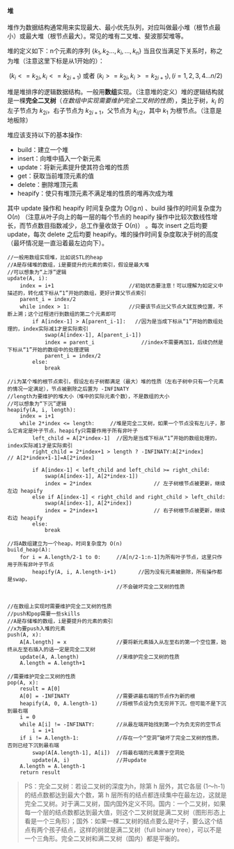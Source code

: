 #### 堆 ####

堆作为数据结构通常用来实现最大、最小优先队列，对应叫做最小堆（根节点最小）或最大堆（根节点最大）。常见的堆有二叉堆、斐波那契堆等。

堆的定义如下：n个元素的序列 {$k_{1},k_{2}...,k_{i},…,k_{n}$} 当且仅当满足下关系时，称之为堆（注意这里下标是从1开始的）：

​	$(k_{i} <= k_{2i},k_{i} <= k_{2i+1})$ 或者 $(k_{i} >= k_{2i},k_{i} >= k_{2i+1}), (i = 1,2,3,4...n/2)$ 

堆是堆排序的逻辑数据结构。一般用**数组**实现。（注意堆的定义）堆的逻辑结构就是一棵**完全二叉树**（*在数组中实现需要维护完全二叉树的性质*），类比于树，$k_{i}$ 的左子节点为 $k_{2i}$，右子节点为 $k_{2i+1}$，父节点为 $k_{i/2}$，其中 $k_1$ 为根节点。（注意是地板除）

堆应该支持以下的基本操作:

- build：建立一个堆
- insert：向堆中插入一个新元素
- update：将新元素提升使其符合堆的性质
- get：获取当前堆顶元素的值
- delete：删除堆顶元素
- heapify：使只有堆顶元素不满足堆的性质的堆再次成为堆

其中 update 操作和 heapify 时间复杂度为 O($\lg{n}$) 、build 操作的时间复杂度为 O($n$) （注意从叶子向上的每一层的每个节点的 heapify 操作中比较次数线性增长，而节点数目指数减少，总工作量收敛于 O($n$)） 。每次 insert 之后均要 update，每次 delete 之后均要 heapify。堆的操作时间复杂度取决于树的高度（最坏情况是一直沿着最左边向下）。

```
//一般用数组实现堆，比如说STL的heap
//A是存储堆的数组，i是要提升的元素的索引，假设是最大堆
//可以想象为“上浮”逻辑
update(A, i):
	index = i+1                        //初始状态要注意！可以理解为如定义中描述的，转化成下标从“1”开始的数组，更好计算父节点索引
	parent_i = index/2
	while index > 1:                   //只要该节点比父节点大就互换位置，不断上溯；这个过程进行到数组的第二个元素即可
		if A[index-1] > A[parent_i-1]:   //因为是当成下标从“1”开始的数组处理的，index实际减1才是实际索引
			swap(A[index-1], A[parent_i-1])
			index = parent_i               //index不需要再加1，后续仍然是下标从“1”开始的数组中的处理逻辑
			parent_i = index/2
		else:
			break

//i为某个堆的根节点索引，假设左右子树都满足（最大）堆的性质（左右子树中只有一个元素的情况一定满足），节点被删除之后置为 -INFINATY
//length为要维护的堆大小（堆中的实际元素个数），不是数组的大小
//可以想象为“下沉”逻辑
heapify(A, i, length):
	index = i+1
	while 2*index <= length:     //堆是完全二叉树，如果一个节点没有左儿子，那么它肯定是叶子节点，heapify只需要作用于所有非叶子
		left_child = A[2*index-1]  //因为是当成下标从“1”开始的数组处理的，index实际减1才是实际索引
		right_child = 2*index+1 > length ? -INFINATY:A[2*index]      // A[2*index+1-1]=A[2*index]
		
		if A[index-1] < left_child and left_child >= right_child:
			swap(A[index-1], A[2*index-1])
			index = 2*index                    // 左子树根节点被更新，继续左边 heapify
		else if A[index-1] < right_child and right_child > left_child:
			swap(A[index-1], A[2*index])
			index = 2*index+1                  // 右子树根节点被更新，继续右边 heapify
		else: 
			break

//将A数组建立为一个heap，时间复杂度为 O(n)
build_heap(A):
	for i = A.length/2-1 to 0:     //A[n/2-1:n-1]为所有叶子节点，这里只作用于所有非叶子节点
		heapify(A, i, A.length-i+1)       //因为没有元素被删除，所有操作都是swap，
								   //不会破坏完全二叉树的性质
		
		
//在数组上实现时需要维护完全二叉树的性质
//push和pop需要一些skills
//A是存储堆的数组，i是要提升的元素的索引
//x为要push入堆的元素
push(A, x):
	A[A.length] = x                //要将新元素插入从左至右的第一个空位置，始终从左至右插入的话一定是完全二叉树
	update(A, A.length)            //来维护完全二叉树的性质
	A.length = A.length+1

//需要维护完全二叉树的性质
pop(A, x):
	result = A[0]                  
	A[0] = -INFINATY		       //需要讲最右端的节点作为新的根
	heapify(A, 0, A.length-1)      //将根节点设为负无穷并下沉，但可能不是下沉到最右端
	i = 0                          
	while A[i] != -INFINATY:       //从最左端开始找到第一个为负无穷的空节点 
		i = i+1
	if i != A.length-1:            //存在一个“空洞”破坏了完全二叉树的性质，否则已经下沉到最右端
		swap(A[A.length-1], A[i])  //将最右端的元素置于空洞处
		update(A, i)               //并update
	A.length = A.length-1
	return result
```

> PS：完全二叉树：若设二叉树的深度为h，除第 h 层外，其它各层 (1～h-1) 的结点数都达到最大个数，第 h 层所有的结点都连续集中在最左边，这就是完全二叉树。对于满二叉树，国内国外定义不同。国内：一个二叉树，如果每一个层的结点数都达到最大值，则这个二叉树就是满二叉树（图形形态上看是一个三角形）；国外：如果一棵二叉树的结点要么是叶子，要么这个结点有两个孩子结点，这样的树就是满二叉树（full binary tree），可以不是一个三角形。完全二叉树和满二叉树（国内）都是平衡的。


